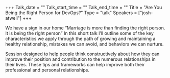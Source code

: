 +++
Talk_date = ""
Talk_start_time = ""
Talk_end_time = ""
Title = "Are You Being the Right Person for DevOps?"
Type = "talk"
Speakers = ["josh-atwell"]
+++

We have a sign in our home “Marriage is more than finding the right person. It is being the right person” In this short talk I’ll outline some of the key characteristics we apply through the path of growing and maintaining a healthy relationship, mistakes we can avoid, and behaviors we can nurture.

Session designed to help people think constructively about how they can improve their position and contribution to the numerous relationships in their lives. These tips and frameworks can help improve both their professional and personal relationships.
